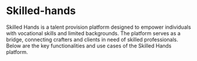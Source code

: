 # Skilled-hands
Skilled Hands is a talent provision platform designed to empower individuals with vocational skills and limited backgrounds. The platform serves as a bridge, connecting crafters and clients in need of skilled professionals. Below are the key functionalities and use cases of the Skilled Hands platform.
